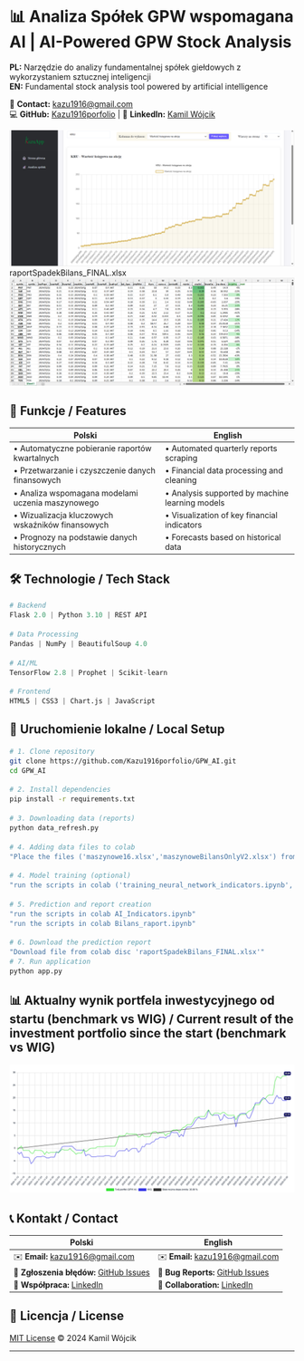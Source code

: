 # 📊 Analiza Spółek GPW wspomagana AI | AI-Powered GPW Stock Analysis

**PL:** Narzędzie do analizy fundamentalnej spółek giełdowych z wykorzystaniem sztucznej inteligencji  
**EN:** Fundamental stock analysis tool powered by artificial intelligence

 📧 **Contact:** kazu1916@gmail.com  
💻 **GitHub:** [Kazu1916porfolio](https://github.com/Kazu1916porfolio) | 🔗 **LinkedIn:** [Kamil Wójcik](https://linkedin.com/in/kamil-wójcik-b6b3a6281)

<img alt="App Screenshot" src="demo.png"/>
raportSpadekBilans_FINAL.xlsx
<img alt="App Screenshot" src="demo_excel.png"/>

## 🌟 Funkcje / Features

| **Polski** | **English** |
|------------|-------------|
| • Automatyczne pobieranie raportów kwartalnych | • Automated quarterly reports scraping |
| • Przetwarzanie i czyszczenie danych finansowych | • Financial data processing and cleaning |
| • Analiza wspomagana modelami uczenia maszynowego | • Analysis supported by machine learning models |
| • Wizualizacja kluczowych wskaźników finansowych | • Visualization of key financial indicators |
| • Prognozy na podstawie danych historycznych | • Forecasts based on historical data |
## 🛠 Technologie / Tech Stack

```python
# Backend
Flask 2.0 | Python 3.10 | REST API

# Data Processing
Pandas | NumPy | BeautifulSoup 4.0

# AI/ML
TensorFlow 2.8 | Prophet | Scikit-learn

# Frontend
HTML5 | CSS3 | Chart.js | JavaScript
```

## 🚀 Uruchomienie lokalne / Local Setup

```bash
# 1. Clone repository
git clone https://github.com/Kazu1916porfolio/GPW_AI.git
cd GPW_AI

# 2. Install dependencies
pip install -r requirements.txt

# 3. Downloading data (reports)
python data_refresh.py

# 4. Adding data files to colab
"Place the files ('maszynowe16.xlsx','maszynoweBilansOnlyV2.xlsx') from the project folder on the disk in colab"

# 4. Model training (optional)
"run the scripts in colab ('training_neural_network_indicators.ipynb','training_neural_network_Balance.ipynb')"

# 5. Prediction and report creation
"run the scripts in colab AI_Indicators.ipynb"
"run the scripts in colab Bilans_raport.ipynb"

# 6. Download the prediction report
"Download file from colab disc 'raportSpadekBilans_FINAL.xlsx'"
# 7. Run application
python app.py
```



## 📊 Aktualny wynik portfela inwestycyjnego od startu (benchmark vs WIG) / Current result of the investment portfolio since the start (benchmark vs WIG)

<img alt="App Screenshot" src="portfolio_performance.png"/>

## 📞 Kontakt / Contact

| **Polski** | **English** |
|------------|-------------|
| ✉️ **Email:** kazu1916@gmail.com | ✉️ **Email:** kazu1916@gmail.com |
| 🐞 **Zgłoszenia błędów:** [GitHub Issues](https://github.com/Kazu1916porfolio/analiza-spolek-gpw/issues) | 🐞 **Bug Reports:** [GitHub Issues](https://github.com/Kazu1916porfolio/gpw-stock-analysis/issues) |
| 💼 **Współpraca:** [LinkedIn](https://linkedin.com/in/kamil-wójcik-b6b3a6281) | 💼 **Collaboration:** [LinkedIn](https://linkedin.com/in/kamil-wójcik-b6b3a6281) |

## 📜 Licencja / License
[MIT License](https://choosealicense.com/licenses/mit/) © 2024 Kamil Wójcik

---

